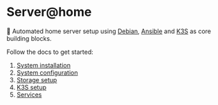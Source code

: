 # Server@home
🤖 Automated home server setup using [Debian](https://www.debian.org/), [Ansible](https://www.ansible.com/) and [K3S](https://k3s.io/) as core building blocks.

Follow the docs to get started:
1. [System installation](docs/01_system_install.md)
2. [System configuration](docs/02_system_config.md)
3. [Storage setup](./docs/03_storage.md)
4. [K3S setup](./docs/04_k3s.md)
5. [Services](./docs/05_services.md)
